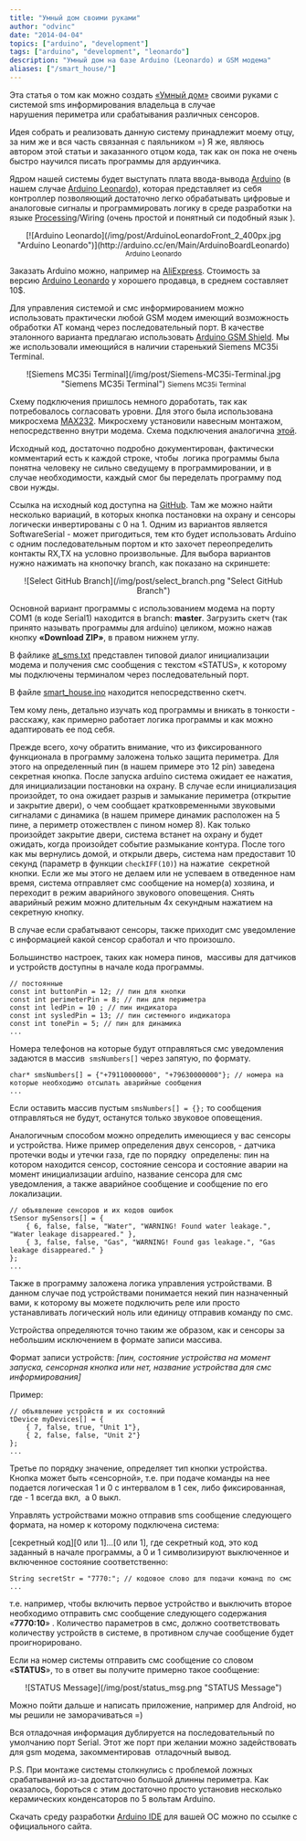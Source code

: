 ```yaml
---
title: "Умный дом своими руками"
author: "odvinc"
date: "2014-04-04"
topics: ["arduino", "development"]
tags: ["arduino", "development", "leonardo"]
description: "Умный дом на базе Arduino (Leonardo) и GSM модема"
aliases: ["/smart_house/"]
---
```


Эта статья о том как можно создать [&#171;Умный дом&#187;](http://ru.wikipedia.org/wiki/%D0%A3%D0%BC%D0%BD%D1%8B%D0%B9_%D0%B4%D0%BE%D0%BC) своими руками с системой sms информирования владельца в случае нарушения периметра или срабатывания различных сенсоров.

Идея собрать и реализовать данную систему принадлежит моему отцу, за ним же и вся часть связанная с паяльником =) Я же, являюсь автором этой статьи и заказанного отцом кода, так как он пока не очень быстро научился писать программы для ардуинчика.

Ядром нашей системы будет выступать плата ввода-вывода [Arduino](http://arduino.cc/en/Main/Products "Arduino Products") (в нашем случае [Arduino Leonardo](http://arduino.cc/en/Main/ArduinoBoardLeonardo)), которая представляет из себя контроллер позволяющий достаточно легко обрабатывать цифровые и аналоговые сигналы и программировать логику в среде разработки на языке [Processing](http://ru.wikipedia.org/wiki/Processing)/Wiring (очень простой и понятный си подобный язык ).

<center>
[![Arduino Leonardo](/img/post/ArduinoLeonardoFront_2_400px.jpg "Arduino Leonardo")](http://arduino.cc/en/Main/ArduinoBoardLeonardo)  
<small>Arduino Leonardo</small>
</center>

<!--more-->

Заказать Arduino можно, например на [AliExpress](http://aliexpress.com). Стоимость за версию [Arduino Leonardo](http://arduino.cc/en/Main/ArduinoBoardLeonardo "Leonardo") у хорошего продавца, в среднем составляет 10$.

Для управления системой и смс информированием можно использовать практически любой GSM модем имеющий возможность обработки AT команд через последовательный порт. В качестве эталонного варианта предлагаю использовать [Arduino GSM Shield](http://arduino.cc/en/Main/ArduinoGSMShield). Мы же использовали имеющийся в наличии старенький Siemens MC35i Terminal.

<center>
![Siemens MC35i Terminal](/img/post/Siemens-MC35i-Terminal.jpg "Siemens MC35i Terminal")  
<small>Siemens MC35i Terminal</small>
</center>

Схему подключения пришлось немного доработать, так как потребовалось согласовать уровни. Для этого была использована микросхема [MAX232](http://ru.wikipedia.org/wiki/MAX232). Микросхему установили навесным монтажом, непосредственно внутри модема. Схема подключения аналогична <a title="Схема подключения MAX232" href="http://www.robolive.ru/circuit/max232.php" target="_blank">этой</a>.

Исходный код, достаточно подробно документирован, фактически комментарий есть к каждой строке, чтобы  логика программы была понятна человеку не сильно сведущему в программировании, и в случае необходимости, каждый смог бы переделать программу под свои нужды.

Ссылка на исходный код доступна на <a title="Smart House" href="https://github.com/odvinc/smart_house" target="_blank">GitHub</a>. Там же можно найти несколько вариаций, в которых кнопка постановки на охрану и сенсоры логически инвертированы с 0 на 1. Одним из вариантов является SoftwareSerial - может пригодиться, тем кто будет использовать Arduino с одним последовательным портом и кто захочет переопределить контакты RX,TX на условно произвольные. Для выбора вариантов нужно нажимать на кнопочку branch, как показано на скриншете:

<center>![Select GitHub Branch](/img/post/select_branch.png "Select GitHub Branch")</center>

Основной вариант программы с использованием модема на порту COM1 (в коде Serial1) находится в branch: **master**. Загрузить скетч (так принято называть программы для arduino) целиком, можно нажав кнопку **&#171;Download ZIP&#187;**, в правом нижнем углу.

В файлике [at_sms.txt](https://github.com/odvinc/smart_house/blob/master/at_sms.txt "at_sms.txt") представлен типовой диалог инициализации модема и получения смс сообщения с текстом &#171;STATUS&#187;, к которому мы подключены терминалом через последовательный порт.

В файле [smart_house.ino](https://github.com/odvinc/smart_house/blob/master/smart_house.ino "smart_house.ino") находится непосредственно скетч.

Тем кому лень, детально изучать код программы и вникать в тонкости - расскажу, как примерно работает логика программы и как можно адаптировать ее под себя.

Прежде всего, хочу обратить внимание, что из фиксированного функционала в программу заложена только защита периметра. Для этого на определенный пин (в нашем примере это 12 pin) заведена секретная кнопка. После запуска arduino система ожидает ее нажатия, для инициализации постановки на охрану. В случае если инициализация произойдет, то она ожидает разрыв и замыкание периметра (открытие и закрытие двери), о чем сообщает кратковременными звуковыми сигналами с динамика (в нашем примере динамик расположен на 5 пине, а периметр отожествлен с пином номер 8). Как только произойдет закрытие двери, система встанет на охрану и будет ожидать, когда произойдет событие размыкание контура. После того как мы вернулись домой, и открыли дверь, система нам предоставит 10 секунд (параметр в функции `checkIFF(10)`) на нажатие  секретной кнопки. Если же мы этого не делаем или не успеваем в отведенное нам время, система отправляет смс сообщение на номер(а) хозяина, и переходит в режим аварийного звукового оповещения. Снять аварийный режим можно длительным 4х секундным нажатием на секретную кнопку.

В случае если срабатывают сенсоры, также приходит смс уведомление с информацией какой сенсор сработал и что произошло.

Большинство настроек, таких как номера пинов,  массивы для датчиков и устройств доступны в начале кода программы.

    // постоянные
    const int buttonPin = 12; // пин для кнопки
    const int perimeterPin = 8; // пин для периметра
    const int ledPin = 10 ; // пин индикатора
    const int sysledPin = 13; // пин системного индикатора
    const int tonePin = 5; // пин для динамика
    ...

Номера телефонов на которые будут отправляться смс уведомления задаются в массив  `smsNumbers[]` через запятую, по формату.

    char* smsNumbers[] = {"+79110000000", "+79630000000"}; // номера на которые необходимо отсылать аварийные сообщения
    ...

Если оставить массив пустым `smsNumbers[] = {};` то сообщения отправляться не будут, останутся только звуковое оповещения.

Аналогичным способом можно определить имеющиеся у вас сенсоры и устройства. Ниже пример определения двух сенсоров, - датчика протечки воды и утечки газа, где по порядку  определены: пин на котором находится сенсор, состояние сенсора и состояние аварии на момент инициализации arduino, название сенсора для смс уведомления, а также аварийное сообщение и сообщение по его локализации.

    // объявление сенсоров и их кодов ошибок
    tSensor mySensors[] = {
        { 6, false, false, "Water", "WARNING! Found water leakage.", "Water leakage disappeared." },
        { 3, false, false, "Gas", "WARNING! Found gas leakage.", "Gas leakage disappeared." }
    };
    ...

Также в программу заложена логика управления устройствами. В данном случае под устройствами понимается некий пин назначенный вами, к которому вы можете подключить реле или просто устанавливать логический ноль или единицу отправив команду по смс.

Устройства определяются точно таким же образом, как и сенсоры за небольшим исключением в формате записи массива.

Формат записи устройств: *[пин, состояние устройства на момент запуска, сенсорная кнопка или нет, название устройства для смс информирования]*

Пример:

    // объявление устройств и их состояний
    tDevice myDevices[] = {
        { 7, false, true, "Unit 1"},
        { 2, false, false, "Unit 2"}
    };
    ...

Третье по порядку значение, определяет тип кнопки устройства. Кнопка может быть &#171;сенсорной&#187;, т.е. при подаче команды на нее подается логическая 1 и 0 с интервалом в 1 сек, либо фиксированная, где - 1 всегда вкл,  а 0 выкл.

Управлять устройствами можно отправив sms сообщение следующего формата, на номер к которому подключена система:

[секретный код][0 или 1]...[0 или 1], где секретный код, это код заданный в начале программы, а 0 и 1 символизируют выключенное и включенное состояние соответственно:

    String secretStr = "7770:"; // кодовое слово для подачи команд по смс
    ...

т.е. например, чтобы включить первое устройство и выключить второе необходимо отправить смс сообщение следующего содержания &#171;**7770:10**&#187; . Количество параметров в смс, должно соответствовать количеству устройств в системе, в противном случае сообщение будет проигнорировано.

Если на номер системы отправить смс сообщение со словом &#171;**STATUS**&#187;, то в ответ вы получите примерно такое сообщение:

<center>![STATUS Message](/img/post/status_msg.png "STATUS Message")</center>

Можно пойти дальше и написать приложение, например для Android, но мы решили не заморачиваться =)

Вся отладочная информация дублируется на последовательный по умолчанию порт Serial. Этот же порт при желании можно задействовать для gsm модема, закомментировав  отладочный вывод.

P.S. При монтаже системы столкнулись с проблемой ложных срабатываний из-за достаточно большой длинны периметра. Как оказалось, бороться с этим достаточно просто установив несколько керамических конденсаторов по 5 вольтам Arduino.

Скачать среду разработки [Arduino IDE](http://arduino.cc/en/Main/Software) для вашей ОС можно по ссылке с официального сайта.
